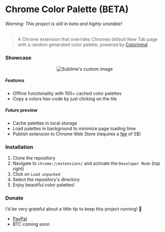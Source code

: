 # Chrome Color Palette (BETA)
###### Warning: This project is still in beta and highly unstable!

> A Chrome extension that overrides Chromes default New Tab page with a random generated color palette, powered by [Colormind](http://colormind.io/).

### Showcase
<p align="center">
  <img src="https://media.giphy.com/media/8FroZ8on5fzqqZBLhY/source.gif" alt="Sublime's custom image"/>
</p>

##### Features
- Offline functionality with 100+ cached color palettes
- Copy a colors hex-code by just clicking on the tile

##### Future preview
- Cache palettes in local storage
- Load palettes in background to minimize page loading time
- Publish extension to Chrome Web Store (requires a [fee](#donate) of 5$)


### Installation
1. Clone the repository
2. Navigate to `chrome://extensions/` and activate the `Developer Mode` (top right)
3. Click on `Load unpacked`
4. Select the repository's directory
5. Enjoy beautiful color palettes!

### Donate
I'd be very grateful about a little tip to keep this project running! :purple_heart:
- [PayPal](https://paypal.me/loiic)
- BTC coming soon
